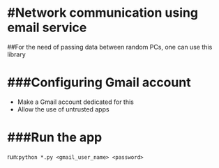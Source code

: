 #Network communication using email service
==========================================
##For the need of passing data between random PCs, one can use this library


###Configuring Gmail account
============================
- Make a Gmail account dedicated for this
- Allow the use of untrusted apps

###Run the app
=============
run:`python *.py <gmail_user_name> <password> `
